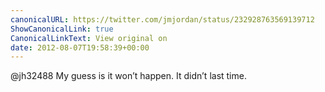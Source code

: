 ```yaml
---
canonicalURL: https://twitter.com/jmjordan/status/232928763569139712
ShowCanonicalLink: true
CanonicalLinkText: View original on
date: 2012-08-07T19:58:39+00:00
---
```

@jh32488 My guess is it won’t happen. It didn’t last time.